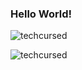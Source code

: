 ### Hello World!

<p align="left"> <img src="https://komarev.com/ghpvc/?username=techcursed&label=Profile%20views&color=0e75b6&style=flat" alt="techcursed" /> </p>


<p><img align="left" src="https://github-readme-stats.vercel.app/api/top-langs?username=techcursed&show_icons=true&locale=en&layout=compact" alt="techcursed" /></p>

<p>&nbsp; &nbsp; &nbsp;
  
